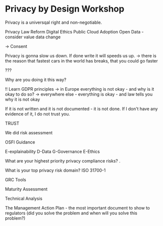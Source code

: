# Privacy by Design Workshop

Privacy is a universqal right and non-negotiable.

Privacy Law Reform
Digital Ethics
Public Cloud Adoption
Open Data - consider value data change

-> Consent


Privacy is gonna slow us down.
If done write it will speeds us up. 
-> there is the reason that fastest cars in the world has breaks, that you could go faster

??? 

Why are you doing it this way?

!! Learn GDPR principles
-> in Europe everything is not okay - and why is it okay to do so?
-> everywhere else - everything is okay - and law tells you why it is not okay


If it is not written and it is not documented - it is not done. 
If I don't have any evidence of it, I do not trust you.

TRUST

We did risk assessment

OSFI Guidance

E-explainability
D-Data
G-Governance
E-Ethics



What are your highest priority privacy compliance risks?
.

What is your top privacy risk domain?
ISO 31700-1

GRC Tools

Maturity Assessment

Technical Analysis


The Management Action Plan - the most important document to show to regulators (did you solve the problem and when will you solve this problem?)


